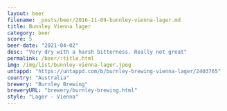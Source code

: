 ```yaml
---
layout: beer
filename: _posts/beer/2016-11-09-bunnley-vienna-lager.md
title: Bunnley Vienna lager
category: beer
score: 5
beer-date: "2021-04-02"
desc: "Very dry with a harsh bitterness. Really not great"
permalink: /beer/:title.html
img: /img/list/bunnley-vienna-lager.jpeg
untappd: "https://untappd.com/b/burnley-brewing-vienna-lager/2403765"
country: "Australia"
brewery: "Burnley Brewing"
breweryURL: "brewery/burnley-brewing.html"
style: "Lager - Vienna"
---
```

